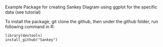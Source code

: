 Example Package for creating Sankey Diagram using ggplot for the specific data (see tutorial)

To install the package, git clone the github, then under the github folder, run following command in R:

```
library(devtools)
install_github("Sankey")
```
